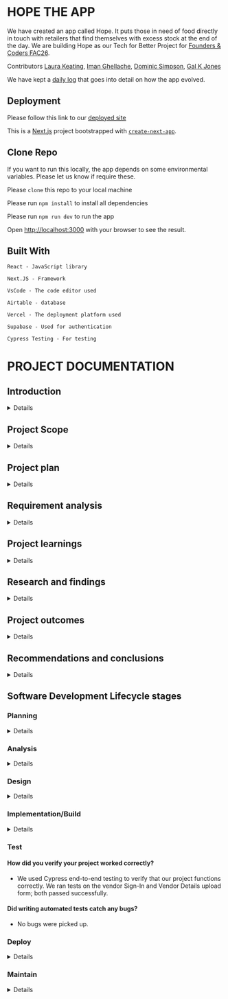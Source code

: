 # HOPE THE APP

We have created an app called Hope. It puts those in need of food directly in touch with retailers that find themselves with excess stock at the end of the day. We are building Hope as our Tech for Better Project for [Founders & Coders FAC26](https://github.com/fac26).

Contributors [Laura Keating](https://github.com/LauraK0), [Iman Ghellache](https://github.com/ighellache), [Dominic Simpson](https://github.com/DominicSimpson), [Gal K Jones](https://github.com/GalKJ)

We have kept a [daily log](https://hackmd.io/SumkcfMyTmSD-zuLZZk1uQ) that goes into detail on how the app evolved. 

## Deployment

Please follow this link to our [deployed site](https://week-10-12-tfb-eric-gild.vercel.app)

This is a [Next.js](https://nextjs.org/) project bootstrapped with [`create-next-app`](https://github.com/vercel/next.js/tree/canary/packages/create-next-app).

## Clone Repo

If you want to run this locally, the app depends on some environmental variables. Please let us know if require these.

Please `clone` this repo to your local machine

Please run `npm install` to install all dependencies

Please run `npm run dev` to run the app

Open [http://localhost:3000](http://localhost:3000) with your browser to see the result.

## Built With

    React - JavaScript library

    Next.JS - Framework

    VsCode - The code editor used

    Airtable - database

    Vercel - The deployment platform used
    
    Supabase - Used for authentication
    
    Cypress Testing - For testing

# PROJECT DOCUMENTATION

## Introduction

<details>

#### What are you building?

A web app to put those in need of food directly in touch with retailers that find themselves with excess stock at the end of the day.

#### Why are you building it?

We are building it because there is a cost of living crisis and more and more find themselves unable to buy food while the amount of food waste generated by the take away food industry continues to grow.

</details>

## Project Scope

<details>

#### What are you not building?

We are not building a React Native app nor are we building a delivery/ geolocation app.

#### How did you decide what features were important?

We consulted the Product Owner and then during sprint planning creating issues pulled from two main and essential user stories.

</details>

## Project plan

<details>

#### How are you going to structure your sprints?

First week we decided to target completing one user story. That story being the vendor user story. The second week we are targeting the users user story and any stretch goals that we find ourselves having time to incorporate. We tracked our progress using the kanban board and issue estimation.

#### What order are you going to build in?

Our tech stack includes:

- React
- Next.js
- Supabase for authentication
- Airtable (for database)
- Cypress for testing

#### How did user research inform your plan?

We conducted user research and usability testing. Our users gave us valuable feedback which helped us refine our initial concept. In some instances that meant intergrating new features which we hadn't considered before and in other instances removing features that we had initialy thought essential.

</details>

## Requirement analysis

<details>

#### How will you ensure your project is accessible to as many users as possible?

We will ensure our project is accessible to as many users as possible by:

- ensuring our app is responsive
- using lighthouse feature to check accessibility
- using a colour contrast checker to ensure our colour scheme is accessible
- using semantic HTML to ensure our app is accessible to screen readers

#### Are there any legal or regulatory requirements you should consider?

Safe and secure storage of data ie. GDPR.

</details>

## Project learnings

<details>

#### Did your team work effectively?

Clear communication when creating the Kanban board made us more effective at meeting tasks and completing them, timeboxing tasks enabled us to laser focus and not fall down rabbit holes, pair programming meant we could rely on one another when hitting challenges.

#### What would you do differently next time?

Ask for help earlier rather then struggle by ourselves and make best use of mentors and Discord help and soloutions channel. Read documentation more thourougly before starting work rather than being put off by it's dense and sometimes messy nature.

</details>

## Research and findings

<details>

#### What did you find out from user testing?

We learned that:

- the colour palette was not good for colour blind users.
- Some of our icons in the navbar were not clear.
- Categorizing food items would be helpful if there are loads of food items for both vendor and user
- An incentive system is required to ensure that reserved food items are picked up, such as limiting reservations to three items or penalties.
- It is suggested to include a profile page to see my reservations / cancel reservations and a basket icon for reservation and vendor information.
- The picture on the front page should be changed to focus more on sharing/giving food instead of a delivery app.
- The app should emphasize "stigma-free" and offer an alternative to "ready for food?"
- Verification and confidentiality messages should be included for users who feel embarrassed asking for food.
- "Support us" rather than “Donate Now” would feel better.

</details>

## Project outcomes

<details>

#### Were your assumptions right or wrong?

We assumed correctly that the team would not have enough time during the 2 week build to add geolocation and delivery features. We also assumed correctly that the team would not have enough time to build a React Native app.

</details>

## Recommendations and conclusions

<details>

#### What features would you prioritise to build next?

We would prioritise building a React Native app and geolocation and delivery features.

#### Was the project a success?

The project was a success in that we were able to build a functioning MVP for our product owner and we were able to learn a lot about the software development lifecycle and the tech stack we used.

</details>

## Software Development Lifecycle stages

### Planning

<details>

#### What roles did your team take on?

Eric - Product Owner

Gal - Scrum Facilitator

Gal, as the scrum facilitator, was responsible for creating the Kanban board, issues, user stories, estimating issues, keeping the team on track, facilitating standups, retrospectives, and sprint planning, as well as maintaining clear communication between the team and the product owner.

Laura - UX/UI Designer

As the UX lead on the project, Laura was responsible for guiding the user experience strategy and design. She collaborated with the team and product owner during the design phase to create wireframes, conduct user research, and develop high-fidelity prototypes using Figma. During the build phase, Laura configured Tailwind CSS and maintained consistency in the project's style.

Dominic - QA

Dominic's proficiency in Quality Assurance was evident in his adept use of Cypress Testing while working on the HOPE app, as well as ensuring that the code generally was not only clean and legible but also functional and reliable.

Iman - DevOps

As a DevOps lead, Iman was responsible for installing Prettier and ESLint configurations to improve the code quality. Iman resolved merge conflicts on VSCode when doing Git merges from the main branch to their branch. Iman also reviewed pull requests from other team members to ensure the code made sense before merging to main. Additionally, Iman deployed the code to Vercel and set up the initial file structure of the codebase.

#### Did these roles help your team work effectively?

Teams produce software effectively by collaborating and utilizing each member's skills to achieve their goals. To contribute appropriately, team members need to understand their role and responsibilities, communicate effectively, and maintain clear goals and expectations. The requirements of a software development team vary based on the project, but it's crucial to have a diverse range of skills, maintain open communication, and prioritize teamwork to ensure success.

</details>

### Analysis

<details>

#### What might be the intended and unintended consequences of building this product?

The intended consequences of building this product are to help people who are struggling to get food and to help people who have food to give. The unintended consequences of building this product are that it could be used by people who are not in need of food and could be used by people who are not giving food but the team doesn't expect this to be the case.

</details>

### Design

<details>

#### How did you plan a user experience?

We planned a user experience by:

- conducting user research
- conducting usability testing
- creating wireframes
- creating high fidelity prototypes

#### What technical decisions did you make?

We decided to use the following tech stack:

- React
- Tailwind CSS
- Supabase
- Cypress
- Vercel
- Airtable

The team had used the tech stack before and were comfortable with it therefore allowing us to focus on the project rather than learning a new tech stack. We wanted to use a CSS framework to speed up the styling process so chose Tailwind CSS as it is a utility-first CSS framework. We used Airtable as a database since we felt it would an accessible choice for our product owner moving forward with the product. Airtable is a spreadsheet-database hybrid that allows users to create databases without having to learn SQL.

#### Server-render vs client-render vs both

#### Relational or non-relational or no DB

#### Self-hosted or platform-as-a-service

#### Frontend first vs DB first

#### Did you create a technical specification?

`Review methods of software design with reference to functional/technical specifications and apply a justified approach to software development (K11, S11, S12)`

</details>

### Implementation/Build

<details>

#### How did you ensure your code was good?

`Create logical and maintainable code to deliver project outcomes, explaining their choice of approach. (S1)`

#### What interesting technical problems did you have to solve?

`Outline and apply the rationale and use of algorithms, logic and data structures. (K9, S16)`

#### How did you debug issues that arose?

`Apply structured techniques to problem solving to identify and resolve issues and debug basic flaws in code (S7)`

</details>

### Test

#### How did you verify your project worked correctly?

- We used Cypress end-to-end testing to verify that our project functions correctly. We ran tests on the vendor Sign-In and Vendor Details upload form; both passed successfully. 

#### Did writing automated tests catch any bugs?

- No bugs were picked up. 

### Deploy

<details>

#### Where/how did you deploy your application?

`Review and justify their contribution to building, managing and deploying code into the relevant environment in accordance with the project specification (S10)`

We deployed to vercel. Vercel was chosen because it is a next.js app. Vercel provides a simple and easy-to-use deployment process for Next.js applications. We were able to deploy the application in just a few clicks with Vercel taking care of the rest, including building and deploying the application. As Vercel integrates seamlessly with Git, we could utilise automatic deployments and preview builds of feature branch.

#### What problems did you encounter during deployment?

We didn't encounter any issues with deployment. With the preview feature on branches, we could check whether the deployment succeeded and integrate any fixes before merging with the production branch.

</details>

### Maintain

<details>

#### Is it easy for someone make changes to the codebase?

#### Could a new person quickly be onboarded to contribute?

`
Establishes a logical thinking approach to areas of work which require valid reasoning and/or justified decision making (B2)

Describes how they have maintained a productive, professional and secure working environment throughout the project activity (B3)
`

</details>
